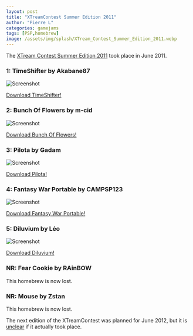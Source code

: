 ```yaml
---
layout: post
title: "XTreamContest Summer Edition 2011"
author: "Pierre L"
categories: gamejams
tags: [PSP,homebrew]
image: /assets/img/splash/XTream_Contest_Summer_Edition_2011.webp
---
```


The [XTream Contest Summer Edition 2011](https://gamergen.com/actualites/xtc-2011-resultats-enfin-devoiles-51885-1) took place in June 2011.

### 1: TimeShifter by Akabane87

![Screenshot](https://github.com/PSP-Archive/PSP-Archive.github.io/raw/gh-pages/assets/img/snaps/TIME01367_00000.webp)

<a href="https://archive.org/details/time-shifter-psp.-7z">Download TimeShifter!</a>

### 2: Bunch Of Flowers by m-cid

![Screenshot](https://github.com/PSP-Archive/PSP-Archive.github.io/raw/gh-pages/assets/img/snaps/VSIU02423_00000.webp)

<a href="https://archive.org/details/vsiuo-v2bunch-of-flowers.7z">Download Bunch Of Flowers!</a>

### 3: Pilota by Gadam

![Screenshot](https://github.com/PSP-Archive/PSP-Archive.github.io/raw/gh-pages/assets/img/snaps/PILO00794_00000.webp)

<a href="https://archive.org/details/pilota-1.2.7z">Download Pilota!</a>

### 4: Fantasy War Portable by CAMPSP123

![Screenshot](https://github.com/PSP-Archive/PSP-Archive.github.io/raw/gh-pages/assets/img/snaps/fantasywarportable.webp)

<a href="https://archive.org/details/fwp-v-3.7z">Download Fantasy War Portable!</a>

### 5: Diluvium by Léo

![Screenshot](https://github.com/PSP-Archive/PSP-Archive.github.io/raw/gh-pages/assets/img/snaps/DILU00847_00001.webp)

<a href="https://archive.org/details/diluvium.-7z">Download Diluvium!</a>

### NR: Fear Cookie by RAinBOW

This homebrew is now lost.

### NR: Mouse by Zstan

This homebrew is now lost.

The next edition of the XTreamContest was planned for June 2012, but it is [unclear](https://web.archive.org/web/20130828110931/http://www.xtreamlua.com/forums/viewforum.php?f=159) if it actually took place.
